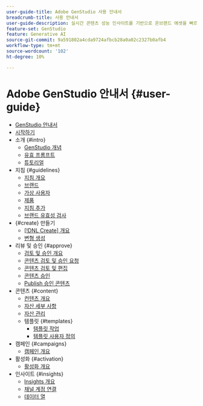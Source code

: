 ```yaml
---
user-guide-title: Adobe GenStudio 사용 안내서
breadcrumb-title: 사용 안내서
user-guide-description: 실시간 콘텐츠 성능 인사이트를 기반으로 온브랜드 에셋을 빠르게 찾아 생성하고, 변형을 만들고, 경험을 최적화하는 방법에 대해 알아봅니다.
feature-set: GenStudio
feature: Generative AI
source-git-commit: 9a591802a4cda9724afbcb28a0a02c2327b0afb4
workflow-type: tm+mt
source-wordcount: '102'
ht-degree: 10%

---
```



# Adobe GenStudio 안내서 {#user-guide}

+ [GenStudio 안내서](home.md)
+ [시작하기](get-started.md)
+ 소개 {#intro}
   + [GenStudio 개념](concepts.md)
   + [유효 프롬프트](effective-prompts.md)
   + [튜토리얼](https://experienceleague.adobe.com/docs/genstudio/learning/tutorials.html)
+ 지침 {#guidelines}
   + [지침 개요](guidelines/overview.md)
   + [브랜드](guidelines/brands.md)
   + [가상 사용자](guidelines/personas.md)
   + [제품](guidelines/products.md)
   + [지침 추가](guidelines/add-guidelines.md)
   + [브랜드 유효성 검사](guidelines/brand-validation.md)
+ {#create} 만들기
   + [[!DNL Create] 개요](create/overview.md)
   + [변형 생성](create/generate-variants.md)
+ 리뷰 및 승인 {#approve}
   + [검토 및 승인 개요](approvals/overview.md)
   + [콘텐츠 검토 및 승인 요청](approvals/request-review.md)
   + [콘텐츠 검토 및 편집](approvals/review-and-edit.md)
   + [콘텐츠 승인](approvals/approve-content.md)
   + [Publish 승인 콘텐츠](approvals/publish-content.md)
+ 콘텐츠 {#content}
   + [컨텐츠 개요](content/overview.md)
   + [자산 세부 사항](content/asset-details.md)
   + [자산 관리](content/manage-assets.md)
   + 템플릿 {#templates}
      + [템플릿 작업](content/use-templates.md)
      + [템플릿 사용자 정의](content/customize-template.md)
+ 캠페인 {#campaigns}
   + [캠페인 개요](campaigns/overview.md)
+ 활성화 {#activation}
   + [활성화 개요](activation/overview.md)
+ 인사이트 {#insights}
   + [Insights 개요](insights/overview.md)
   + [채널 계정 연결](insights/connect-channel.md)
   + [데이터 열](insights/data-columns.md)
